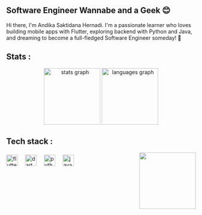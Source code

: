 <h2 align="left">Software Engineer Wannabe and a Geek 😊</h2>
Hi there, I'm Andika Saktidana Hernadi.  
I'm a passionate learner who loves building mobile apps with Flutter, exploring backend with Python and Java, and dreaming to become a full-fledged Software Engineer someday! 🚀

###

<h2 align="left">Stats :</h2>
<div align="center">
  <img src="https://github-readme-stats.vercel.app/api?username=SutaSS&hide_title=false&hide_rank=false&show_icons=true&include_all_commits=true&count_private=true&disable_animations=false&theme=tokyonight&locale=en&hide_border=false" height="150" alt="stats graph" />
  <img src="https://github-readme-stats.vercel.app/api/top-langs?username=SutaSS&locale=en&hide_title=false&layout=compact&card_width=320&langs_count=5&theme=tokyonight&hide_border=false" height="150" alt="languages graph" />
</div>

###

<h2 align="left">Tech stack :</h2>

<img align="right" height="150" src="https://media1.giphy.com/media/v1.Y2lkPTc5MGI3NjExajMyeTdud3l5ZjFteG1ya2p1MGNvMm1jc3FjcndocjR5NGlyeG96byZlcD12MV9pbnRlcm5hbF9naWZfYnlfaWQmY3Q9Zw/WUDGo9jYZzVt3DExhi/giphy.gif" />

###

<div align="left">
  <img src="https://cdn.jsdelivr.net/gh/devicons/devicon/icons/flutter/flutter-original.svg" height="30" alt="flutter logo" />
  <img width="12" />
  <img src="https://cdn.jsdelivr.net/gh/devicons/devicon/icons/dart/dart-original.svg" height="30" alt="dart logo" />
  <img width="12" />
  <img src="https://cdn.jsdelivr.net/gh/devicons/devicon/icons/python/python-original.svg" height="30" alt="python logo" />
  <img width="12" />
  <img src="https://cdn.jsdelivr.net/gh/devicons/devicon/icons/java/java-original.svg" height="30" alt="java logo" />
</div>

###
